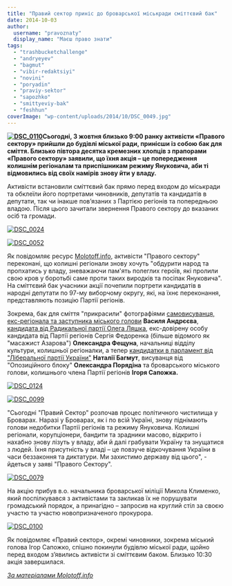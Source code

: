 ```yaml
---
title: "Правий сектор приніс до броварської міськради сміттєвий бак"
date: 2014-10-03
author: 
  username: "pravoznaty"
  display_name: "Маєш право знати"
tags: 
  - "trashbucketchallenge"
  - "andryeyev"
  - "bagmut"
  - "vibir-redaktsiyi"
  - "novini"
  - "poryadin"
  - "praviy-sektor"
  - "sapozhko"
  - "smittyeviy-bak"
  - "feshhun"
coverImage: "wp-content/uploads/2014/10/DSC_0049.jpg"
---
```


**[![DSC_0110](https://mpz.brovary.org/wp-content/uploads/2014/10/DSC_0110.jpg)](https://mpz.brovary.org/wp-content/uploads/2014/10/DSC_0110.jpg)Сьогодні, 3 жовтня близько 9:00 ранку активісти «Правого сектору» прийшли до будівлі міської ради, принісши із собою бак для сміття. Близько півтора десятка кремезних хлопців з прапорами «Правого сектору» заявили, що їхня акція – це попередження колишнім регіоналам та приспішникам режиму Януковича, аби ті відмовились від своїх намірів знову йти у владу.**

Активісти встановили сміттєвий бак прямо перед входом до міськради та обклеїли його портретами чиновників, депутатів та кандидатів в депутати, так чи інакше пов’язаних з Партією регіонів та попередньою владою. Після цього зачитали звернення Правого сектору до вказаних осіб та громади.

[![DSC_0024](https://mpz.brovary.org/wp-content/uploads/2014/10/DSC_0024.jpg)](https://mpz.brovary.org/wp-content/uploads/2014/10/DSC_0024.jpg)

[![DSC_0052](https://mpz.brovary.org/wp-content/uploads/2014/10/DSC_0052.jpg)](https://mpz.brovary.org/wp-content/uploads/2014/10/DSC_0052.jpg)

Як повідомляє ресурс [Molotoff.info](http://molotoff.info/), активісти "Правого сектору" переконані, що колишні регіонали знову хочуть "обдурити народ та пропхатись у владу, зневажаючи пам'ять полеглих героїв, які пролили свою кров у боротьбі саме проти таких виродків та посіпак Януковича". На сміттєвий бак учасники акції почепили портрети кандидатів в народні депутати по 97-му виборчому округу, які, на їхнє переконання, представляють позицію Партії регіонів.

Зокрема, бак для сміття "прикрасили" фотографіями [самовисуванця, екс-регіонала та заступника міського голови](https://mpz.brovary.org/zastupnik-mera-brovariv-vasil-andryeyev-ide-na-vibori-v-parlament/) **Василя Андрєєва**, [кандидата від Радикальної партії Олега Ляшка](https://mpz.brovary.org/v-okruzi-97-vid-partiyi-lyashka-balotuyetsya-dovirena-osoba-masazhista-azarova/), екс-довірену особу кандидата від Партії регіонів Сергія Федоренка (більше відомого як "масажист Азарова") **Олександра Фещуна**, начальниці відділу культури, колишньої регіоналки, а тепер [кандидатки в парламент від "Ліберальної партії України"](https://mpz.brovary.org/eks-regionalka-bagmut-yde-na-vibori-vid-liberalnoyi-partiyi-v-okruzi-97/) **Наталії Багмут**, висуванця від "Опозиційного блоку" **Олександра Порядіна** та броварського міського голови, колишнього члена Партії регіонів **Ігоря Сапожка.**

[![DSC_0124](https://mpz.brovary.org/wp-content/uploads/2014/10/DSC_0124.jpg)](https://mpz.brovary.org/wp-content/uploads/2014/10/DSC_0124.jpg)

[![DSC_0099](https://mpz.brovary.org/wp-content/uploads/2014/10/DSC_0099.jpg)](https://mpz.brovary.org/wp-content/uploads/2014/10/DSC_0099.jpg)

"Сьогодні "Правий Сектор" розпочав процес політичного чистилища у Броварах. Наразі у Броварах, як і по всій Україні, знову піднімають голови недобитки Партії регіонів та режиму Януковича. Колишні регіонали, корупціонери, бандити та зрадники масово, відкрито і нахабно знову лізуть у владу, аби й далі грабувати Україну та знущатися з людей. Їхня присутність у владі – це повзуче відкочування України в часи беззаконня та диктатури. Ми захистимо державу від цього", - йдеться у заяві "Правого Сектору".

[![DSC_0079](https://mpz.brovary.org/wp-content/uploads/2014/10/DSC_0079.jpg)](https://mpz.brovary.org/wp-content/uploads/2014/10/DSC_0079.jpg)

На акцію прибув в.о. начальника броварської міліції Микола Клименко, який поспілкувався з активістами та закликав їх не порушувати громадський порядок, а принагідно – запросив на круглий стіл за своєю участю та участю новопризначеного прокурора.

[![DSC_0100](https://mpz.brovary.org/wp-content/uploads/2014/10/DSC_0100.jpg)](https://mpz.brovary.org/wp-content/uploads/2014/10/DSC_0100.jpg)

Як повідомляє «Правий сектор», окремі чиновники, зокрема міський голова Ігор Сапожко, спішно покинули будівлю міської ради, щойно перед входом з’явились активісти зі сміттєвим баком. Близько 10:30 акція завершилася.

[_За матеріалами Molotoff.info_](http://molotoff.info/camera/22-photo/6634-trashbucketchallenge-v-brovarah.html)
